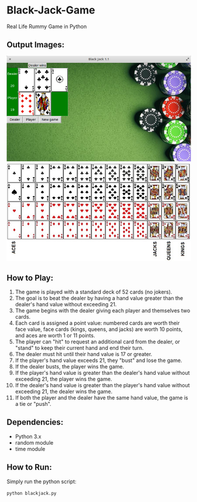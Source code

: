 <h1>Black-Jack-Game</h1>
<p>Real Life Rummy Game in Python</p>
<h2>Output Images:</h2>
<img src="blackjack_screenshot1.png" alt="output-image1">
<img src="blackjack_screenshot2.png" alt="output-image2">
<h2>How to Play:</h2>
<ol>
  <li>The game is played with a standard deck of 52 cards (no jokers).</li>
  <li>The goal is to beat the dealer by having a hand value greater than the dealer's hand value without exceeding 21.</li>
  <li>The game begins with the dealer giving each player and themselves two cards.</li>
  <li>Each card is assigned a point value: numbered cards are worth their face value, face cards (kings, queens, and jacks) are worth 10 points, and aces are worth 1 or 11 points.</li>
  <li>The player can "hit" to request an additional card from the dealer, or "stand" to keep their current hand and end their turn.</li>
  <li>The dealer must hit until their hand value is 17 or greater.</li>
  <li>If the player's hand value exceeds 21, they "bust" and lose the game.</li>
  <li>If the dealer busts, the player wins the game.</li>
  <li>If the player's hand value is greater than the dealer's hand value without exceeding 21, the player wins the game.</li>
  <li>If the dealer's hand value is greater than the player's hand value without exceeding 21, the dealer wins the game.</li>
  <li>If both the player and the dealer have the same hand value, the game is a tie or "push".</li>
</ol>
<h2>Dependencies:</h2>
<ul>
  <li>Python 3.x</li>
  <li>random module</li>
  <li>time module</li>
</ul>
<h2>How to Run:</h2>
<p>Simply run the python script:</p>
<code>python blackjack.py</code>
